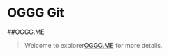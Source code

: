 # OGGG Git
##OGGG.ME
>Welcome to explorer<a href="https://www.oggg.me/">OGGG.ME</a> for more details.
